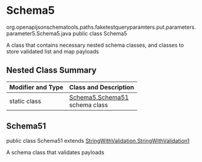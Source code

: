 # Schema5
org.openapijsonschematools.paths.faketestqueryparamters.put.parameters.parameter5.Schema5.java
public class Schema5

A class that contains necessary nested schema classes, and classes to store validated list and map payloads

## Nested Class Summary
| Modifier and Type | Class and Description |
| ----------------- | ---------------------- |
| static class | [Schema5.Schema51](#schema51)<br> schema class |

## Schema51
public class Schema51
extends [StringWithValidation.StringWithValidation1](../../../components/schemas/StringWithValidation.md#stringwithvalidation1)

A schema class that validates payloads
